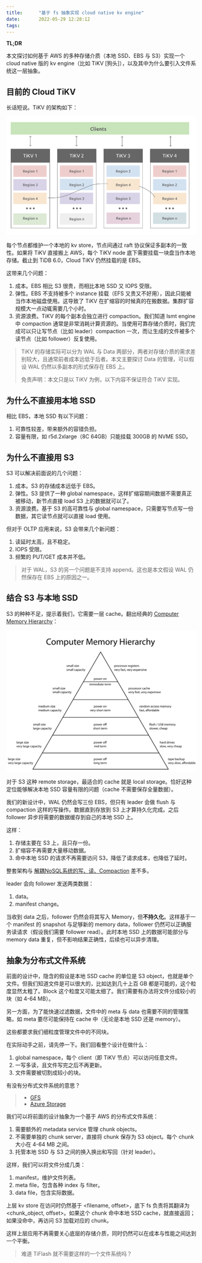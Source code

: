 ```yaml
---
title:      "基于 fs 抽象实现 cloud native kv engine"
date:       2022-05-29 12:28:12
tags:
---
```


**TL;DR**

本文探讨如何基于 AWS 的多种存储介质（本地 SSD、EBS 与 S3）实现一个 cloud native 版的 kv engine（比如 TiKV [狗头]），以及其中为什么要引入文件系统这一层抽象。

<!--more-->

## 目前的 Cloud TiKV

长话短说。TiKV 的架构如下：

![](/images/2022-05/build-cloud-native-kv-engine-based-on-a-dfs-01.png)

每个节点都维护一个本地的 kv store，节点间通过 raft 协议保证多副本的一致性。如果将 TiKV 直接搬上 AWS，每个 TiKV node 底下需要挂载一块盘当作本地存储。截止到 TiDB 6.0，Cloud TiKV 仍然挂载的是 EBS。

这带来几个问题：
1. 成本。EBS 相比 S3 很贵，而相比本地 SSD 又 IOPS 受限。
1. 弹性。EBS 不支持被多个 instance 挂载（EFS 又贵又不好用），因此只能被当作本地磁盘使用。这导致了 TiKV 在扩缩容的时候真的在搬数据。集群扩容规模大一点动辄需要几个小时。
1. 资源浪费。TiKV 的每个副本会独立进行 compaction。我们知道 lsmt engine 中 compaction 通常是非常消耗计算资源的。当使用可靠存储介质时，我们完成可以只让写节点（比如 leader）compaction 一次，而让生成的文件被多个读节点（比如 follower）反复使用。

> TiKV 的存储实际可以分为 WAL 与 Data 两部分，两者对存储介质的需求差别较大，且通常前者成本远低于后者。本文主要探讨 Data 的管理，可以假设 WAL 仍然以多副本的形式保存在 EBS 上。
>
> 免责声明：本文只是以 TiKV 为例，以下内容不保证符合 TiKV 实现。

## 为什么不直接用本地 SSD

相比 EBS，本地 SSD 有以下问题：
1. 可靠性较差，带来额外的容错负担。
1. 容量有限，如 r5d.2xlarge（8C 64GB）只能挂载 300GB 的 NVME SSD。

## 为什么不直接用 S3

S3 可以解决前面说的几个问题：
1. 成本。S3 的存储成本远低于 EBS。
1. 弹性。S3 提供了一种 global namespace，这样扩缩容期间数据不需要真正被移动，新节点直接 load S3 上的数据就可以了。
1. 资源浪费。基于 S3 的高可靠性与 global namespace，只需要写节点写一份数据，其它读节点就可以直接 load 使用。

但对于 OLTP 应用来说，S3 会带来几个新问题：
1. 读延时太高，且不稳定。
1. IOPS 受限。
1. 频繁的 PUT/GET 成本并不低。

> 对于 WAL，S3 的另一个问题是不支持 append。这也是本文假设 WAL 仍然保存在 EBS 上的原因之一。

## 结合 S3 与本地 SSD

S3 的种种不足，提示着我们，它需要一层 cache。翻出经典的 [Computer Memory Hierarchy](https://en.wikipedia.org/wiki/Memory_hierarchy)：

![](/images/2022-05/build-cloud-native-kv-engine-based-on-a-dfs-02.png)

对于 S3 这种 remote storage，最适合的 cache 就是 local storage。恰好这种定位能够解决本地 SSD 容量有限的问题（cache 不需要保存全量数据）。

我们的新设计中，WAL 仍然会写三份 EBS，但只有 leader 会做 flush 与 compaction 这样的写操作。数据直到存放到 S3 上才算持久化完成。之后 follower 异步将需要的数据缓存到自己的本地 SSD 上。

这样：
1. 存储主要在 S3 上，且只存一份。
1. 扩缩容不再需要大量移动数据。
1. 命中本地 SSD 的请求不再需要访问 S3，降低了请求成本，也降低了延时。

整套架构与 [解耦NoSQL系统的写、读、Compaction](/2020/12/05/separate-write-read-compaction-by-file-meta-service/) 差不多。

leader 会向 follower 发送两类数据：
1. data。
1. manifest change。

当收到 data 之后，follower 仍然会将其写入 Memory，但**不持久化**。这样基于一个 manifest 的 snapshot 与足够新的 memory data，follower 仍然可以正确服务读请求（假设我们需要 follower read）。此时本地 SSD 上的数据可能部分与 memory data 重复，但不影响结果正确性，后续也可以异步清理。

## 抽象为分布式文件系统

前面的设计中，隐含的假设是本地 SSD cache 的单位是 S3 object，也就是单个文件。但我们知道文件是可以很大的，比如达到几十上百 GB 都是可能的，这个粒度显然太粗了。Block 这个粒度又可能太细了。我们需要有办法将文件分成较小的块（如 4-64 MB）。

另一方面，为了能快速过滤数据，文件中的 meta 与 data 也需要不同的管理策略，如 meta 要尽可能保持在 cache 中（无论是本地 SSD 还是 memory）。

这些都要求我们细粒度管理文件中的不同块。

在实际动手之前，请先停一下。我们回看整个设计在做什么：
1. global namespace，每个 client（即 TiKV 节点）可以访问任意文件。
1. 一写多读，且文件写完之后不再更新。
1. 文件需要被切割成较小的块。

有没有分布式文件系统的意思？

> - [GFS](/2020/09/15/the-google-file-system/)
> - [Azure Storage](/2021/05/02/windows-azure-storage-a-highly-available-cloud-storage-service-with-strong-consistency/)

我们可以将前面的设计抽象为一个基于 AWS 的分布式文件系统：
1. 需要额外的 metadata service 管理 chunk objects。
1. 不需要单独的 chunk server，直接将 chunk 保存为 S3 object。每个 chunk 大小在 4-64 MB 之间。
1. 托管本地 SSD 与 S3 之间的换入换出和写回（针对 leader）。

这样，我们可以将文件分成几类：
1. manifest，维护文件列表。
1. meta file，包含各种 index 与 filter。
1. data file，包含实际数据。

上层 kv store 在访问时仍然基于 <filename, offset>，底下 fs 负责将其翻译为 <chunk_object, offset>。如果这个 chunk 命中本地 SSD cache，就直接返回；如果没命中，再访问 S3 加载对应的 chunk。

这样上层应用不再需要关心底层的存储介质，同时仍然可以在成本与性能之间达到一个平衡。

> 难道 TiFlash 就不需要这样的一个文件系统吗？